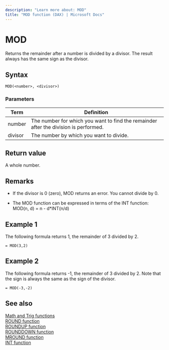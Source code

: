 ```yaml
---
description: "Learn more about: MOD"
title: "MOD function (DAX) | Microsoft Docs"
---
```

# MOD

Returns the remainder after a number is divided by a divisor. The result always has the same sign as the divisor.  
  
## Syntax  
  
```dax
MOD(<number>, <divisor>)  
```
  
### Parameters  
  
|Term|Definition|  
|--------|--------------|  
|number|The number for which you want to find the remainder after the division is performed.|  
|divisor|The number by which you want to divide.|  
  
## Return value

A whole number.  
  
## Remarks

- If the divisor is 0 (zero), MOD returns an error. You cannot divide by 0.  
  
- The MOD function can be expressed in terms of the INT function: MOD(n, d) = n - d*INT(n/d)  
  
## Example 1

The following formula returns 1, the remainder of 3 divided by 2.  
  
```dax
= MOD(3,2)  
```
  
## Example 2

The following formula returns -1, the remainder of 3 divided by 2. Note that the sign is always the same as the sign of the divisor.  
  
```dax
= MOD(-3,-2)  
```
  
## See also

[Math and Trig functions](math-and-trig-functions-dax.md)  
[ROUND function](round-function-dax.md)  
[ROUNDUP function](roundup-function-dax.md)  
[ROUNDDOWN function](rounddown-function-dax.md)  
[MROUND function](mround-function-dax.md)  
[INT function](int-function-dax.md)  
